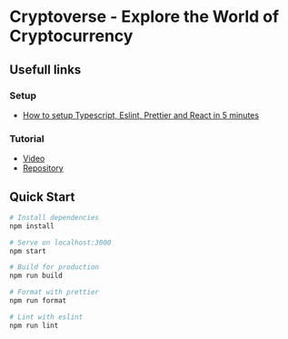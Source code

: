 # Cryptoverse - Explore the World of Cryptocurrency

## Usefull links

### Setup

- [How to setup Typescript, Eslint, Prettier and React in 5 minutes](https://itnext.io/how-to-setup-typescript-eslint-prettier-and-react-in-5-minutes-44cfe8af5081)

### Tutorial

- [Video](https://www.youtube.com/watch?v=9DDX3US3kss&ab_channel=JavaScriptMastery)
- [Repository](https://github.com/adrianhajdin/project_cryptoverse)

## Quick Start

```bash
# Install dependencies
npm install

# Serve on localhost:3000
npm start

# Build for production
npm run build

# Format with prettier
npm run format

# Lint with eslint
npm run lint
```
